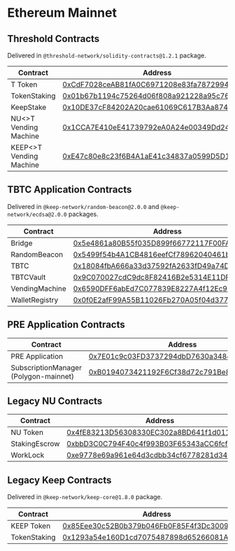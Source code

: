 # Ethereum Mainnet

## Threshold Contracts

Delivered in `@threshold-network/solidity-contracts@1.2.1` package.

| Contract                | Address                                                                                                               |
| ----------------------- | --------------------------------------------------------------------------------------------------------------------- |
| T Token                 | [0xCdF7028ceAB81fA0C6971208e83fa7872994beE5](https://etherscan.io/address/0xCdF7028ceAB81fA0C6971208e83fa7872994beE5) |
| TokenStaking            | [0x01b67b1194c75264d06f808a921228a95c765dd7](https://etherscan.io/address/0x01b67b1194c75264d06f808a921228a95c765dd7) |
| KeepStake               | [0x10DE37cF84202A20cae61069C617B3Aa874aF8b4](https://etherscan.io/address/0x10DE37cF84202A20cae61069C617B3Aa874aF8b4) |
| NU<>T Vending Machine   | [0x1CCA7E410eE41739792eA0A24e00349Dd247680e](https://etherscan.io/address/0x1CCA7E410eE41739792eA0A24e00349Dd247680e) |
| KEEP<>T Vending Machine | [0xE47c80e8c23f6B4A1aE41c34837a0599D5D16bb0](https://etherscan.io/address/0xE47c80e8c23f6B4A1aE41c34837a0599D5D16bb0) |

## TBTC Application Contracts

Delivered in `@keep-network/random-beacon@2.0.0` and `@keep-network/ecdsa@2.0.0` packages.

| Contract       | Address                                                                                                                                         |
| -------------- | ----------------------------------------------------------------------------------------------------------------------------------------------- |
| Bridge         | [0x5e4861a80B55f035D899f66772117F00FA0E8e7B](https://etherscan.io/address/0x5e4861a80B55f035D899f66772117F00FA0E8e7B)                           |
| RandomBeacon   | [0x5499f54b4A1CB4816eefCf78962040461be3D80b](https://etherscan.io/address/0x5499f54b4A1CB4816eefCf78962040461be3D80b)                           |
| TBTC           | [0x18084fbA666a33d37592fA2633fD49a74DD93a88](https://etherscan.io/address/0x18084fbA666a33d37592fA2633fD49a74DD93a88)                           |
| TBTCVault      | [0x9C070027cdC9dc8F82416B2e5314E11DFb4FE3CD](https://etherscan.io/address/0x9C070027cdC9dc8F82416B2e5314E11DFb4FE3CD)                           |
| VendingMachine | [0x6590DFF6abEd7C077839E8227A4f12Ec90E6D85F](https://etherscan.io/address/0x6590DFF6abEd7C077839E8227A4f12Ec90E6D85F)                           |
| WalletRegistry | [0x0f0E2afF99A55B11026Fb270A05f04d37724dE86](https://goerli.etherscan.io/address/0x0f0E2afF99A55B11026Fb270A05f04d37724dE86#writeProxyContract) |

## PRE Application Contracts

| Contract                              | Address                                                                                                               |
| ------------------------------------- | --------------------------------------------------------------------------------------------------------------------- |
| PRE Application                       | [0x7E01c9c03FD3737294dbD7630a34845B0F70E5Dd](https://etherscan.io/address/0x7E01c9c03FD3737294dbD7630a34845B0F70E5Dd) |
| SubscriptionManager (Polygon-mainnet) | [0xB0194073421192F6Cf38d72c791Be8729721A0b3](https://etherscan.io/address/0xB0194073421192F6Cf38d72c791Be8729721A0b3) |

## Legacy NU Contracts

| Contract      | Address                                                                                                                    |
| ------------- | -------------------------------------------------------------------------------------------------------------------------- |
| NU Token      | [0x4fE83213D56308330EC302a8BD641f1d0113A4Cc](https://etherscan.io/address/0x4fE83213D56308330EC302a8BD641f1d0113A4Cc)      |
| StakingEscrow | [0xbbD3C0C794F40c4f993B03F65343aCC6fcfCb2e2](https://etherscan.io/address/0xbbD3C0C794F40c4f993B03F65343aCC6fcfCb2e2#code) |
| WorkLock      | [0xe9778e69a961e64d3cdbb34cf6778281d34667c2](https://etherscan.io/address/0xe9778e69a961e64d3cdbb34cf6778281d34667c2)      |

## Legacy Keep Contracts

Delivered in `@keep-network/keep-core@1.8.0` package.

| Contract     | Address                                                                                                               |
| ------------ | --------------------------------------------------------------------------------------------------------------------- |
| KEEP Token   | [0x85Eee30c52B0b379b046Fb0F85F4f3Dc3009aFEC](https://etherscan.io/address/0x85Eee30c52B0b379b046Fb0F85F4f3Dc3009aFEC) |
| TokenStaking | [0x1293a54e160D1cd7075487898d65266081A15458](https://etherscan.io/address/0x1293a54e160D1cd7075487898d65266081A15458) |
